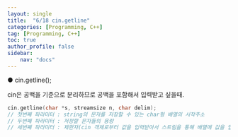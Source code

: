 ```yaml
---
layout: single
title:  "6/18 cin.getline"
categories: [Programming, C++]
tag: [Programming, C++]
toc: true
author_profile: false
sidebar:
    nav: "docs"
---
```


● cin.getline(); 

cin은 공백을 기준으로 분리하므로 공백을 포함해서 입력받고 싶을때. 

```c++
cin.getline(char *s, streamsize n, char delim);
// 첫번째 파라미터 : string의 문자를 저장할 수 있는 char형 배열의 시작주소
// 두번째 파라미터 : 저장할 문자들의 용량
// 세번째 파라미터 : 제한자(cin 객체로부터 값을 입력받아서 스트림을 통해 배열에 값을 입력할 때, 제한자를 만나면 제한자까지 값을 넣는다.)
```

